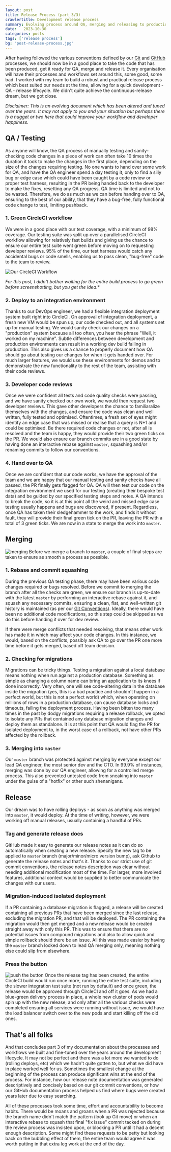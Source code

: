 ```yaml
---
layout: post
title: Release Process (part 3/3)
crawlertitle: Development release process
summary: Evolving process around QA, merging and releasing to production
date:   2023-10-30
categories: posts
tags: ['release process']
bg: "post-release-process.jpg"
---
```


After having followed the various conventions defined by our [Git](https://brazenbraden.com/posts/git_conventions/) and [GitHub](https://brazenbraden.com/posts/github_process/) processes, we should now be in a good place to take the code that has been produced, get it ready for QA, merge and release it. Every organisation will have their processes and workflows set around this, some good, some bad. I worked with my team to build a robust and practical release process which best suited our needs at the time, allowing for a quick development - QA - release lifecycle. We didn't quite achieve the continuous-release dream, but we got close.

*Disclaimer: This is an evolving document which has been altered and tuned over the years. It may not apply to you and your situation but perhaps there is a nugget or two here that could improve your workflow and developer happiness.*

## QA / Testing
As anyone will know, the QA process of manually testing and sanity-checking code changes in a piece of work can often take 10 times the duration it took to make the changes in the first place, depending on the size of the changes requiring testing. No one wants to hand over some work for QA, and have the QA engineer spend a day testing it, only to find a silly bug or edge case which could have been caught by a code review or proper test harness, resulting in the PR being handed back to the developer to make the fixes, resetting any QA progress. QA time is limited and not to be wasted. Therefore, we do as much as we can before handing over to QA, ensuring to the best of our ability, that they have a bug-free, fully functional code change to test, limiting pushback.

### 1. Green CircleCI workflow
We were in a good place with our test coverage, with a minimum of 98% coverage. Our testing suite was split up over a parallelised CircleCI workflow allowing for relatively fast builds and giving us the chance to ensure our entire test suite went green before moving on to requesting developer reviews. 95% of the time, our test harness would catch any accidental bugs or code smells, enabling us to pass clean, "bug-free" code to the team to review.

![Our CircleCI Workflow]({{site.images}}/release_process/circleci.png)

*For this post, I didn't bother waiting for the entire build process to go green before screenshotting, but you get the idea*.*

### 2. Deploy to an integration environment
Thanks to our DevOps engineer, we had a flexible integration deployment system built right into CircleCI. On approval of integration deployment, a fresh new VM would be spun up, our code checked out, and all systems set up for manual testing. We would sanity check our changes on a "production" system because all too often, you hear the phrase "Well, it worked on my machine". Subtle differences between development and production environments can result in a working dev build failing in production. This also gives us a chance to properly document how QA should go about testing our changes for when it gets handed over. For much larger features, we would use these environments for demos and to demonstrate the new functionality to the rest of the team, assisting with their code reviews.

### 3. Developer code reviews
Once we were confident all tests and code quality checks were passing, and we have sanity checked our own work, we would then request two developer reviews. This gave other developers the chance to familiaralize themselves with the changes, and ensure the code was clean and well written, fully tested and optimised. Oftentimes, a fresh set of eyes might identify an edge case that was missed or realise that a query is N+1 and could be optimised. Be there required code changes or not, after all is resolved and the team is happy, they would provide their two green ticks on the PR. We would also ensure our branch commits are in a good state by having done an interactive rebase against `master`, squashing and/or renaming commits to follow our conventions.

### 4. Hand over to QA
Once we are confident that our code works, we have the approval of the team and we are happy that our manual testing and sanity checks have all passed, the PR finally gets flagged for QA. QA will then test our code on the integration environment we used for our testing (creating their bespoke test data) and be guided by our specified testing steps and notes. A QA intends to break the code, so it is at this point all the weird and missed edge case testing usually happens and bugs are discovered, if present. Regardless, once QA has taken their sledgehammer to the work, and finds it without fault, they will provide their final green tick on the PR, leaving the PR with a total of 3 green ticks. We are now in a state to merge the work into `master`.

## Merging
![merging](https://media.giphy.com/media/cFkiFMDg3iFoI/giphy.gif)
Before we merge a branch to `master`, a couple of final steps are taken to ensure as smooth a process as possible.

### 1. Rebase and commit squashing
During the previous QA testing phase, there may have been various code changes required or bugs resolved. Before we commit to merging the branch after all the checks are green, we ensure our branch is up-to-date with the latest `master` by performing an interactive rebase against it, and squash any necessary commits, ensuring a clean, flat, and well-written git history is maintained (as per our [Git Conventions](https://brazenbraden.com/posts/git_conventions/)). Ideally, there would have been no additional code modifications, so this step could be skipped as we do this before handing it over for dev review.

If there were merge conflicts that needed resolving, that means other work has made it in which may affect your code changes. In this instance, we would, based on the conflicts, possibly ask QA to go over the PR one more time before it gets merged, based off team decision.

### 2. Checking for migrations
Migrations can be tricky things. Testing a migration against a local database means nothing when run against a production database. Something as simple as changing a column name can bring an application to its knees if done incorrectly. Very often, one will see code-altering data in the database inside the migration (yes, this is a bad practice and shouldn't happen in a perfect world, but this is not a perfect world) which, when operating on millions of rows in a production database, can cause database locks and timeouts, failing the deployment process. Having been bitten too many times in the past by dodgy migrations requiring a release rollback, we opted to isolate any PRs that contained any database migration changes and deploy them as standalone. It is at this point that QA would flag the PR for isolated deployment to, in the worst case of a rollback, not have other PRs affected by the rollback.

### 3. Merging into `master`
Our `master` branch was protected against merging by everyone except our lead QA engineer, the most senior dev and the CTO. In 99.9% of instances, merging was done by our QA engineer, allowing for a controlled merge process. This also prevented untested code from sneaking into `master` under the guise of a "hotfix" or other such shenanigans.

## Release
Our dream was to have rolling deploys - as soon as anything was merged into `master`, it would deploy. At the time of writing, however, we were working off manual releases, usually containing a handful of PRs.

### Tag and generate release docs
GitHub made it easy to generate our release notes as it can do so automatically when creating a new release. Specify the new tag to be applied to `master` branch (major/minor/micro version bump), ask Github to generate the release notes and that's it. Thanks to our strict use of git commit conventions, the release notes description was clear without needing additional modification most of the time. For larger, more involved features, additional context would be supplied to better communicate the changes with our users.

### Migration-induced isolated deployment
If a PR containing a database migration is flagged, a release will be created containing all previous PRs that have been merged since the last release, excluding the migration PR, and that will be deployed. The PR containing the migration would then get merged and a new release would be created straight away with only this PR. This was to ensure that there are no potential issues from compound migrations and also to allow quick and simple rollback should there be an issue. All this was made easier by having the `master` branch locked down to lead QA merging only, meaning nothing else could slip from elsewhere.

### Press the button
![push the button](https://media.giphy.com/media/xThtaamMjJvMRciKpG/giphy.gif)
Once the release tag has been created, the entire CircleCI build would run once more, running the entire test suite, including the slower integration test suite (not run by default) and once green, the release would be approved through CircleCI and off it goes. As we had a blue-green delivery process in place, a whole new cluster of pods would spin up with the new release, and only after all the various checks were completed ensuring all services were running without issue, we would have the load balancer switch over to the new pods and start killing off the old ones.


## That's all folks
And that concludes part 3 of my documentation about the processes and workflows we built and fine-tuned over the years around the development lifecycle. It may not be perfect and there was a lot more we wanted to do (rolling deploys, etc) which we hadn't quite gotten to, but what we did have in place worked well for us. Sometimes the smallest change at the beginning of the process can produce significant wins at the end of the process. For instance, how our release note documentation was generated descriptively and concisely based on our git commit conventions, or how our GitHub documentation process helped us find where bugs were created years later due to easy searching.

All of these processes took some time, effort and accountability to become habits. There would be moans and groans when a PR was rejected because the branch name didn't match the pattern (look up Git move) or when an interactive rebase to squash that final "fix issue" commit tacked on during the review process was insisted upon, or blocking a PR until it had a decent enough description. Some might find these requests to be petty but looking back on the bubbling effect of them, the entire team would agree it was worth putting in that extra leg work at the end of the day.
